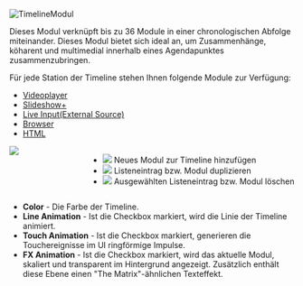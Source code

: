 ![TimelineModul](../img/Manager/Module/Timeline_Module.png)

Dieses Modul verknüpft bis zu 36 Module in einer chronologischen Abfolge miteinander.
Dieses Modul bietet sich ideal an, um Zusammenhänge, köharent und multimedial innerhalb eines Agendapunktes zusammenzubringen.

Für jede Station der Timeline stehen Ihnen folgende Module zur Verfügung:

- [Videoplayer](017_videoplayer.md)
- [Slideshow+](019_slideshowplus.md)
- [Live Input(External Source)](021_externalsource.md)
- [Browser](014_browser.md)
- [HTML](015_html.md)

<div style="display: flex; justify-content: space-between;">

<div>
        <img src="../../img/Manager/Module/Timeline_PropertyEditor.PNG" />
</div>

<ul>
    <!---<li><div><img src="../../img/Manager/Module/Storyboardplus_Icon_Folder.PNG" /> Asset Browser öffnen um mehrere Bild- oder Videodateien als neue Liste zu erstellen</div> </li>--->
    <li><div>
        <img src="../../img/Manager/Module/Storyboardplus_Icon_New.PNG"/> Neues Modul zur Timeline hinzufügen
    </div></li>
    <li><div><img src="../../img/Manager/Module/Storyboardplus_Icon_Duplicate.PNG"/> Listeneintrag bzw. Modul duplizieren</div></li>
    <li><div><img src="../../img/Manager/Module/Storyboardplus_Icon_Delete.PNG"/> Ausgewählten Listeneintrag bzw. Modul löschen</div></li>
</ul>


</div>

- **Color** - Die Farbe der Timeline.
- **Line Animation** - Ist die Checkbox markiert, wird die Linie der Timeline animiert.
- **Touch Animation** - Ist die Checkbox markiert, generieren die Touchereignisse im UI ringförmige Impulse. 
- **FX Animation** - Ist die Checkbox markiert, wird das aktuelle Modul, skaliert und transparent im Hintergrund angezeigt. Zusätzlich enthält diese Ebene einen "The Matrix"-ähnlichen Texteffekt. 
